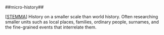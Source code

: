 ##micro-history##

\[[STEMMA](SOURCES.md#STEMMA)\] History on a smaller scale than world history. Often researching smaller units such as local places, families, ordinary people, surnames, and the fine-grained events that interrelate them.
